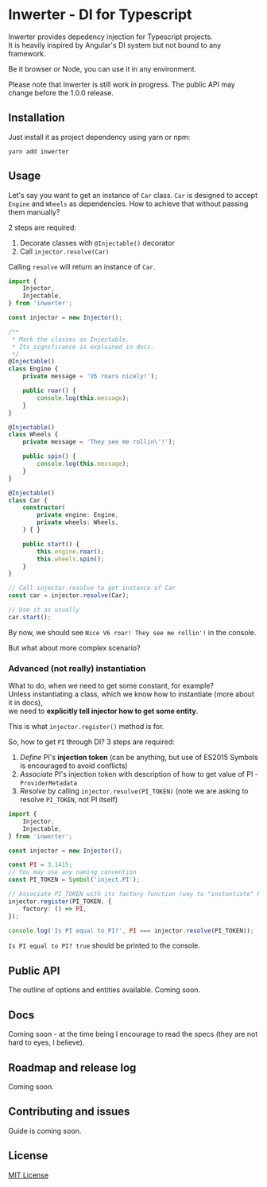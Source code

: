 # Inwerter - DI for Typescript
Inwerter provides depedency injection for Typescript projects.  
It is heavily inspired by Angular's DI system but not bound to any framework.

Be it browser or Node, you can use it in any environment.

Please note that Inwerter is still work in progress.
The public API may change before the 1.0.0 release.

## Installation
Just install it as project dependency using yarn or npm:
```
yarn add inwerter
```

## Usage
Let's say you want to get an instance of `Car` class.
`Car` is designed to accept `Engine` and `Wheels` as dependencies.
How to achieve that without passing them manually?

2 steps are required:
1. Decorate classes with `@Injectable()` decorator
2. Call `injector.resolve(Car)`

Calling `resolve` will return an instance of `Car`.

```ts
import {
    Injector,
    Injectable,
} from 'inwerter';

const injector = new Injector();

/**
 * Mark the classes as Injectable.
 * Its significance is explained in docs.
 */
@Injectable()
class Engine {
    private message = 'V6 roars nicely!');

    public roar() {
        console.log(this.message);
    }
}

@Injectable()
class Wheels {
    private message = 'They see me rollin\'!');

    public spin() {
        console.log(this.message);
    }
}

@Injectable()
class Car {
    constructor(
        private engine: Engine,
        private wheels: Wheels,
    ) { }

    public start() {
        this.engine.roar();
        this.wheels.spin();
    }
}

// Call injector.resolve to get instance of Car
const car = injector.resolve(Car);

// Use it as usually
car.start();
```
By now, we should see `Nice V6 roar! They see me rollin'!` in the console.  

But what about more complex scenario?

### Advanced (not really) instantiation
What to do, when we need to get some constant, for example?  
Unless instantiating a class, which we know how to instantiate (more about it in docs),  
we need to **explicitly tell injector how to get some entity**.

This is what `injector.register()` method is for.

So, how to get `PI` through DI? 3 steps are required:

1. *Define* PI's **injection token** (can be anything, but use of ES2015 Symbols is encouraged to avoid conflicts)
2. *Associate* PI's injection token with description of how to get value of PI - `ProviderMetadata`
3. *Resolve* by calling `injector.resolve(PI_TOKEN)` (note we are asking to resolve `PI_TOKEN`, not PI itself)

```ts
import {
    Injector,
    Injectable,
} from 'inwerter';

const injector = new Injector();

const PI = 3.1415;
// You may use any naming convention
const PI_TOKEN = Symbol('inject.PI');

// Associate PI_TOKEN with its factory function (way to "instantiate" PI)
injector.register(PI_TOKEN, {
    factory: () => PI,
});

console.log('Is PI equal to PI?', PI === injector.resolve(PI_TOKEN));
```
`Is PI equal to PI? true` should be printed to the console.

## Public API
The outline of options and entities available. Coming soon.

## Docs
Coming soon - at the time being I encourage to read the specs (they are not hard to eyes, I believe).

## Roadmap and release log
Coming soon.

## Contributing and issues
Guide is coming soon.

## License
[MIT License](./LICENSE)
